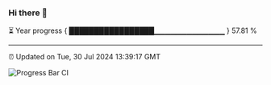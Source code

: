### Hi there 👋

⏳ Year progress { █████████████████▁▁▁▁▁▁▁▁▁▁▁▁▁ } 57.81 %

---

⏰ Updated on Tue, 30 Jul 2024 13:39:17 GMT

![Progress Bar CI](https://github.com/IshwaranRudhara/GIT-ACTION/workflows/Progress%20Bar%20CI/badge.svg)

